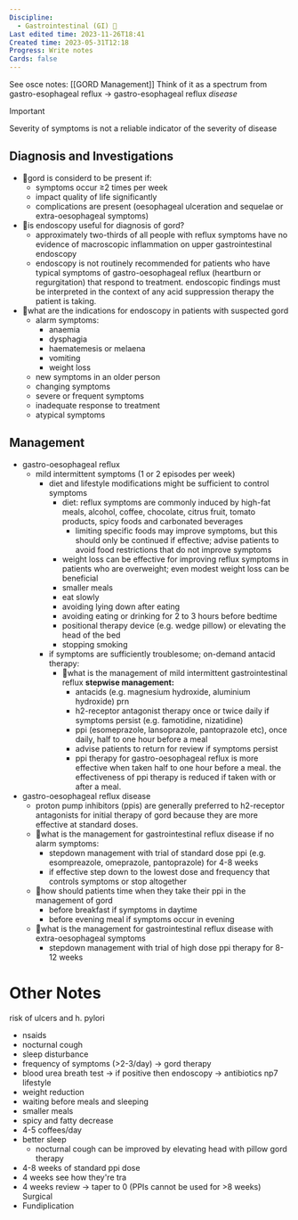 ```yaml
---
Discipline:
  - Gastrointestinal (GI) 🤮
Last edited time: 2023-11-26T18:41
Created time: 2023-05-31T12:18
Progress: Write notes
Cards: false
---
```

See osce notes: [[GORD Management]]
Think of it as a spectrum from gastro-esophageal reflux → gastro-esophageal reflux _disease_
> [!important]  
> Severity of symptoms is not a reliable indicator of the severity of disease  

## Diagnosis and Investigations
- 🍒gord is considerd to be present if:
	- symptoms occur ≥2 times per week
	- impact quality of life significantly
	- complications are present (oesophageal ulceration and sequelae or extra-oesophageal symptoms)
- 🍒is endoscopy useful for diagnosis of gord?
	- approximately two-thirds of all people with reflux symptoms have no evidence of macroscopic inflammation on upper gastrointestinal endoscopy
	- endoscopy is not routinely recommended for patients who have typical symptoms of gastro-oesophageal reflux (heartburn or regurgitation) that respond to treatment. endoscopic findings must be interpreted in the context of any acid suppression therapy the patient is taking.
- 🍒what are the indications for endoscopy in patients with suspected gord
	- alarm symptoms:
		- anaemia
		- dysphagia
		- haematemesis or melaena
		- vomiting
		- weight loss
	- new symptoms in an older person
	- changing symptoms
	- severe or frequent symptoms
	- inadequate response to treatment
	- atypical symptoms
##  Management
- gastro-oesophageal reflux
	- mild intermittent symptoms (1 or 2 episodes per week)
		- diet and lifestyle modifications might be sufficient to control symptoms
			- diet: reflux symptoms are commonly induced by high-fat meals, alcohol, coffee, chocolate, citrus fruit, tomato products, spicy foods and carbonated beverages
				- limiting specific foods may improve symptoms, but this should only be continued if effective; advise patients to avoid food restrictions that do not improve symptoms
			- weight loss can be effective for improving reflux symptoms in patients who are overweight; even modest weight loss can be beneficial
			- smaller meals
			- eat slowly
			- avoiding lying down after eating
			- avoiding eating or drinking for 2 to 3 hours before bedtime
			- positional therapy device (e.g. wedge pillow) or elevating the head of the bed
			- stopping smoking
		- if symptoms are sufficiently troublesome; on-demand antacid therapy:
			- 🍒what is the management of mild intermittent gastrointestinal reflux
				**stepwise management:**
				- antacids (e.g. magnesium hydroxide, aluminium hydroxide) prn
				- h2-receptor antagonist therapy once or twice daily if symptoms persist (e.g. famotidine, nizatidine)
				- ppi (esomeprazole, lansoprazole, pantoprazole etc), once daily, half to one hour before a meal
				- advise patients to return for review if symptoms persist
				- ppi therapy for gastro-oesophageal reflux is more effective when taken half to one hour before a meal. the effectiveness of ppi therapy is reduced if taken with or after a meal.
- gastro-oesophageal reflux disease
	- proton pump inhibitors (ppis) are generally preferred to h2-receptor antagonists for initial therapy of gord because they are more effective at standard doses.
	- 🍒what is the management for gastrointestinal reflux disease
		if no alarm symptoms:
		- stepdown management with trial of standard dose ppi (e.g. esompreazole, omeprazole, pantoprazole) for 4-8 weeks
		- if effective step down to the lowest dose and frequency that controls symptoms or stop altogether
	- 🍒how should patients time when they take their ppi in the management of gord
		- before breakfast if symptoms in daytime
		- before evening meal if symptoms occur in evening
	- 🍒what is the management for gastrointestinal reflux disease with extra-oesophageal symptoms
		- stepdown management with trial of high dose ppi therapy for 8-12 weeks
# Other Notes
risk of ulcers and h. pylori
- nsaids
- nocturnal cough
- sleep disturbance
- frequency of symptoms (>2-3/day) → gord therapy
- blood
urea breath test → if positive then endoscopy → antibiotics np7
lifestyle
- weight reduction
- waiting before meals and sleeping
- smaller meals
- spicy and fatty decrease
- 4-5 coffees/day
- better sleep
    - nocturnal cough can be improved by elevating head with pillow
gord therapy
- 4-8 weeks of standard ppi dose
- 4 weeks see how they're tra
- 4 weeks review → taper to 0 (PPIs cannot be used for >8 weeks)
Surgical
- Fundiplication